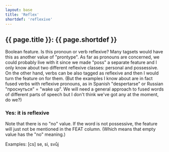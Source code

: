 ```yaml
---
layout: base
title: 'Reflex'
shortdef: 'reflexive'
---
```


## {{ page.title }}: {{ page.shortdef }}

Boolean feature. Is this pronoun or verb reflexive? Many tagsets would
have this as another value of "prontype". As far as pronouns are
concerned, we could probably live with it since we made "poss" a
separate feature and I only know about two different reflexive
classes: personal and possessive. On the other hand, verbs can be also
tagged as reflexive and then I would turn the feature on for
them. (But the examples I know about are in fact fused verbs with
reflexive pronouns, as in Spanish "despertarse" or Russian
"проснуться" = "wake up". We will need a general approach to fused
words of different parts of speech but I don't think we've got any at
the moment, do we?)

### Yes: it is reflexive

Note that there is no "no" value. If the word is not possessive, the
feature will just not be mentioned in the FEAT column. (Which means
that empty value has the "no" meaning.) 

Examples: [cs] se, si, svůj

